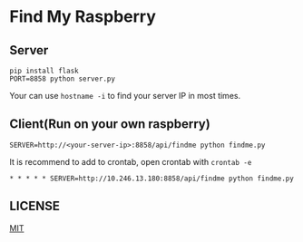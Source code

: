 # Find My Raspberry

## Server

	pip install flask
	PORT=8858 python server.py

Your can use `hostname -i` to find your server IP in most times.

## Client(Run on your own raspberry)

	SERVER=http://<your-server-ip>:8858/api/findme python findme.py

It is recommend to add to crontab, open crontab with `crontab -e`

	* * * * * SERVER=http://10.246.13.180:8858/api/findme python findme.py

## LICENSE
[MIT](LICENSE)
